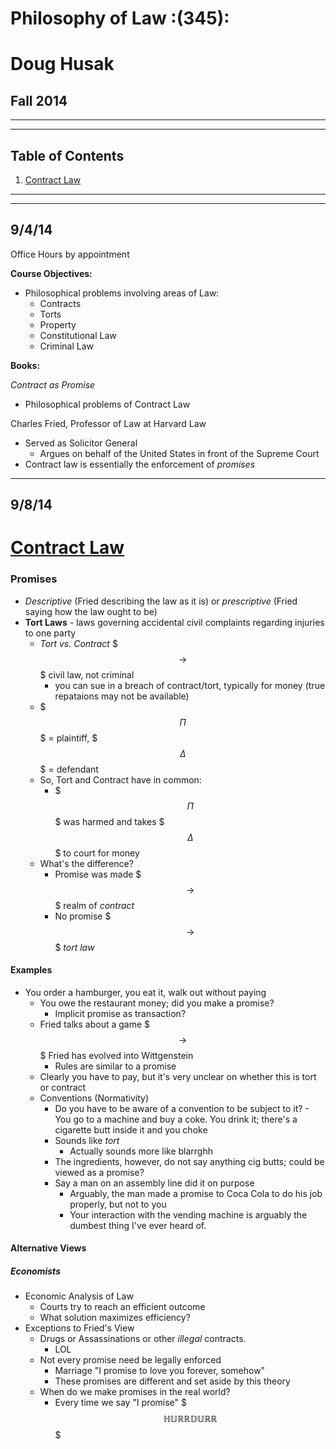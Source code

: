 # Philosophy of Law :(345):
# Doug Husak
## Fall 2014

---
---

## Table of Contents

1. [Contract Law](#anchor1)

---
---

## 9/4/14

Office Hours by appointment

**Course Objectives:**

- Philosophical problems involving areas of Law:
	- Contracts
	- Torts
	- Property
	- Constitutional Law
	- Criminal Law
	
**Books:**

*Contract as Promise*

- Philosophical problems of Contract Law

Charles Fried, Professor of Law at Harvard Law

- Served as Solicitor General
	- Argues on behalf of the United States in front of the Supreme Court
- Contract law is essentially the enforcement of *promises*

---
## 9/8/14

# [Contract Law](id:anchor1)

### Promises

- *Descriptive* (Fried describing the law as it is) or *prescriptive* (Fried saying how the law ought to be)
- **Tort Laws** - laws governing accidental civil complaints regarding injuries to one party
	- *Tort vs. Contract* $$$\to$$$ civil law, not criminal
		- you can sue in a breach of contract/tort, typically for money (true repataions may not be available)
	- $$$\Pi$$$ = plaintiff, $$$\Delta$$$ = defendant
	- So, Tort and Contract have in common:
		- $$$\Pi$$$ was harmed and takes $$$\Delta$$$ to court for money
	- What's the difference?
		- Promise was made $$$\to$$$ realm of *contract*
		- No promise $$$\to$$$ *tort law*

#### Examples

- You order a hamburger, you eat it, walk out without paying
	- You owe the restaurant money; did you make a promise?
		- Implicit promise as transaction?
	- Fried talks about a game $$$\to$$$ Fried has evolved into Wittgenstein
		- Rules are similar to a promise
	- Clearly you have to pay, but it's very unclear on whether this is tort or contract
	- Conventions (Normativity)
		- Do you have to be aware of a convention to be subject to it?	- You go to a machine and buy a coke. You drink it; there's a cigarette butt inside it and you choke
		- Sounds like *tort*
			- Actually sounds more like blarrghh
		- The ingredients, however, do not say anything cig butts; could be viewed as a promise?
		- Say a man on an assembly line did it on purpose
			- Arguably, the man made a promise to Coca Cola to do his job properly, but not to you
			- Your interaction with the vending machine is arguably the dumbest thing I've ever heard of.
	
#### Alternative Views

##### Economists

- Economic Analysis of Law
	- Courts try to reach an efficient outcome
	- What solution maximizes efficiency?
- Exceptions to Fried's View
	- Drugs or Assassinations or other *illegal* contracts.
		- LOL
	- Not every promise need be legally enforced
		- Marriage "I promise to love you forever, somehow"
		- These promises are different and set aside by this theory
	- When do we make promises in the real world?
		- Every time we say "I promise" $$$\mathbb{HURR DURR}$$$